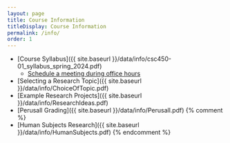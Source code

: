 ```yaml
---
layout: page
title: Course Information 
titleDisplay: Course Information 
permalink: /info/
order: 1
---
```


* [Course Syllabus]({{ site.baseurl }}/data/info/csc450-01_syllabus_spring_2024.pdf) 
	* [Schedule a meeting during office hours](https://outlook.office365.com/owa/calendar/DrGarrettDancik@myeasternct.onmicrosoft.com/bookings/)
* [Selecting a Research Topic]({{ site.baseurl }}/data/info/ChoiceOfTopic.pdf)
* [Example Research Projects]({{ site.baseurl }}/data/info/ResearchIdeas.pdf)
* [Perusall Grading]({{ site.baseurl }}/data/info/Perusall.pdf)
{% comment %}
* [Human Subjects Research]({{ site.baseurl }}/data/info/HumanSubjects.pdf)
{% endcomment %}
